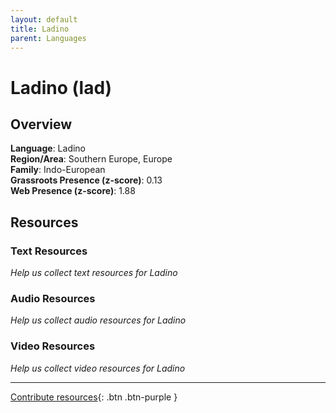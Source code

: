 ```yaml
---
layout: default
title: Ladino
parent: Languages
---
```


# Ladino (lad)

## Overview

**Language**: Ladino  
**Region/Area**: Southern Europe, Europe  
**Family**: Indo-European  
**Grassroots Presence (z-score)**: 0.13  
**Web Presence (z-score)**: 1.88  

## Resources

### Text Resources
*Help us collect text resources for Ladino*

### Audio Resources
*Help us collect audio resources for Ladino*

### Video Resources
*Help us collect video resources for Ladino*

---

[Contribute resources](https://forms.office.com/e/1SfLJx3u1r){: .btn .btn-purple }
